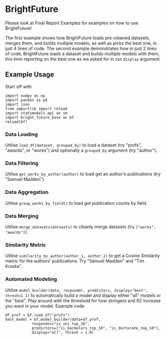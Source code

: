 # BrightFuture

Please look at Final Report Examples for examples on how to use BrightFuture!

The first example shows how BrightFuture loads pre-cleaned datasets, merges them, and builds multiple models, as well as picks the best one, in just 4 lines of code.
The second example demonstrates how in just 2 lines of code, BrightFuture loads a dataset and builds multiple models with them, this time reporting on the best one as we asked for in our `display` argument.

## Example Usage

Start off with

    import numpy as np
    import pandas as pd
    import json
    from importlib import reload
    import statsmodels.api as sm
    import bright_future_base as bf
    reload(bf)

### Data Loading

Utilise `load_df(dataset, grouped_by)` to load a dataset (try "profs", "awards", or "works") and optionally a `grouped_by` argument (try "author").

### Data Filtering

Utilise `get_works_by_author(author)` to load get an author's publications (try "Samuel Madden").

### Data Aggregation

Utilise `group_works_by_field()` to load get publication counts by field.

### Data Merging

Utilise `merge_datasets(datasets)` to cleanly merge datasets (try `["works", "awards"]`).

### Similarity Metric

Utilise `similarity_by_author(author_1, author_2)`  to get a Cosine Similarity metric for the authors' publications. Try "Samuel Madden" and "Tim Kraska".

### Automated Modeling

Utilise `model_builder(data, responder, predictors, display="best", thresh=1.1)` to automatically build a model and display either "all" models or the "best". Play around with the threshold for how stringent and R2 increase you want in your model.
Example code

    df_prof = bf.load_df("profs")
    best_model = bf.model_builder(data=df_prof,
                responder="is_uni_top_10",
                predictors=["is_bachelors_top_10", "is_doctorate_top_10"],
                display="all", thresh = 1.0)
